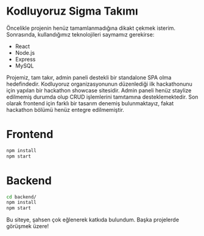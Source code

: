 # Kodluyoruz Sigma Takımı
Öncelikle projenin henüz tamamlanmadığına dikakt çekmek isterim. 
Sonrasında, kullandığımız teknolojileri saymamız gerekirse:
- React
- Node.js
- Express
- MySQL

Projemiz, tam takır, admin paneli destekli bir standalone SPA olma hedefindedir. 
Kodluyoruz organizasyonunun düzenlediği ilk hackathonunu için yapılan bir hackathon showcase sitesidir.
Admin paneli henüz staylize edilmemiş durumda olup CRUD işlemlerini tamıtamına desteklemektedir.
Son olarak frontend için farklı bir tasarım denemiş bulunmaktayız, fakat hackathon bölümü henüz entegre edilmemiştir.

# Frontend
```bash
npm install
npm start
```

# Backend
```bash
cd backend/
npm install
npm start
```

Bu siteye, şahsen çok eğlenerek katkıda bulundum.
Başka projelerde görüşmek üzere!
